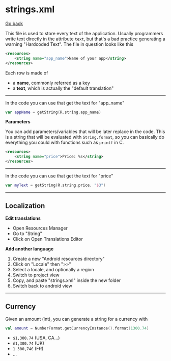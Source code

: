 # strings.xml

[Go back](../index.md#resources)

<div class="row row-cols-md-2 mx-0"><div>

This file is used to store every text of the application. Usually programmers write text directly in the attribute `text`, but that's a bad practice generating a warning "Hardcoded Text". The file in question looks like this

```xml
<resources>
    <string name="app_name">Name of your app</string>
</resources>
```

Each row is made of

* a **name**, commonly referred as a key
* a **text**, which is actually the "default translation"

<hr>

In the code you can use that get the text for "app_name"

```kotlin
var appName = getString(R.string.app_name)
```
</div><div>

**Parameters**

You can add parameters/variables that will be later replace in the code. This is a string that will be evaluated with `String.format`, so you can basically do everything you could with functions such as `printf` in C.

```xml
<resources>
    <string name="price">Price: %s</string>
</resources>
```

<hr>

In the code you can use that get the text for "price"

```kotlin
var myText = getString(R.string.price, "$3")
```
</div></div>

<hr class="sl">

## Localization

<div class="row row-cols-md-2 mx-0"><div>

**Edit translations**

* Open Resources Manager
* Go to "String"
* Click on Open Translations Editor

</div><div>

**Add another language**

1. Create a new "Android resources directory"
2. Click on "Locale" then ">>"
3. Select a locale, and optionally a region
4. Switch to project view
5. Copy, and paste "strings.xml" inside the new folder
6. Switch back to android view
</div></div>

<hr class="sr">

## Currency

<div class="row row-cols-md-2 mx-0"><div>

Given an amount (int), you can generate a string for a currency with

```kotlin
val amount = NumberFormat.getCurrencyInstance().format(1300.74)
```
</div><div>

* `$1,300.74` (USA, CA...)
* `£1,300.74` (UK)
* `1 300,74€` (FR)
* ...
</div></div>
